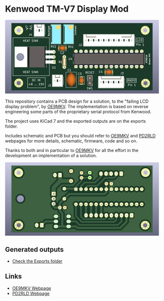 # Kenwood TM-V7 Display Mod

![3D PCB](exports/1.2/tmv7displaymod-3d-top.png)

This repository contains a PCB design for a solution, to the "failing LCD display problem", by [OE9MKV](https://www.kinzi.net/node/16).
The implementation is based on reverse engineering some parts of the proprietary serial protocol from Kenwood.

The project uses KiCad 7 and the exported outputs are on the exports folder.

Includes schematic and PCB but you should refer to [OE9MKV](https://www.kinzi.net/node/16) and [PD2RLD](http://pd2rld.nl/) webpages for more
details, schematic, firmware, code and so on.

Thanks to both and in particular to [OE9MKV](https://www.kinzi.net/node/16) for all the effort in the development an implementation of a solution.

![3D PCB](exports/1.2/tmv7displaymod-3d-bottom.png)

## Generated outputs

- [Check the Exports folder](exports/)

## Links

- [OE9MKV Webpage](https://www.kinzi.net/node/16)
- [PD2RLD Webpage](http://pd2rld.nl/) 
